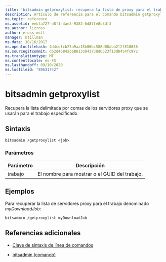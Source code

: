 ```yaml
---
title: 'bitsadmin getproxylist: recupera la lista de proxy para el trabajo especificado.'
description: Artículo de referencia para el comando bitsadmin getproxylist, que recupera la lista de proxy para el trabajo especificado.
ms.topic: reference
ms.assetid: eebfa727-d8f1-4ae3-9382-6d8ffe8c3df3
ms.author: lizross
author: eross-msft
manager: mtillman
ms.date: 10/16/2017
ms.openlocfilehash: 4d4cefcb27a9aa18b06bc588d08aba2f2f810636
ms.sourcegitcommit: db2d46842c68813d043738d6523f13d8454fc972
ms.translationtype: MT
ms.contentlocale: es-ES
ms.lasthandoff: 09/10/2020
ms.locfileid: "89631742"
---
```

# <a name="bitsadmin-getproxylist"></a>bitsadmin getproxylist

Recupera la lista delimitada por comas de los servidores proxy que se usarán para el trabajo especificado.

## <a name="syntax"></a>Sintaxis

```
bitsadmin /getproxylist <job>
```

### <a name="parameters"></a>Parámetros

| Parámetro | Descripción |
| -------------- | -------------- |
| trabajo | El nombre para mostrar o el GUID del trabajo. |

## <a name="examples"></a>Ejemplos

Para recuperar la lista de servidores proxy para el trabajo denominado *myDownloadJob*:

```
bitsadmin /getproxylist myDownloadJob
```

## <a name="additional-references"></a>Referencias adicionales

- [Clave de sintaxis de línea de comandos](command-line-syntax-key.md)

- [bitsadmin (comando)](bitsadmin.md)
